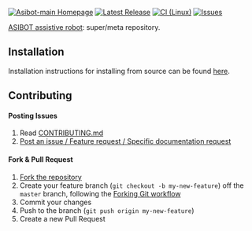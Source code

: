[![Asibot-main Homepage](https://img.shields.io/badge/asibot-main-orange.svg)](http://roboticslab.uc3m.es/roboticslab/robot/asibot)
[![Latest Release](https://img.shields.io/github/release/roboticslab-uc3m/asibot-main.svg?label=latest%20release)](https://github.com/roboticslab-uc3m/asibot-main/tags)
[![CI (Linux)](https://github.com/roboticslab-uc3m/asibot-main/workflows/Continuous%20Integration/badge.svg)](https://github.com/roboticslab-uc3m/asibot-main/actions)
[![Issues](https://img.shields.io/github/issues/roboticslab-uc3m/asibot-main.svg?label=issues)](https://github.com/roboticslab-uc3m/asibot-main/issues)

[ASIBOT assistive robot](http://roboticslab.uc3m.es/roboticslab/robot/asibot): super/meta repository.

## Installation

Installation instructions for installing from source can be found [here](doc/asibot-main-install.md).

## Contributing

#### Posting Issues

1. Read [CONTRIBUTING.md](CONTRIBUTING.md)
2. [Post an issue / Feature request / Specific documentation request](https://github.com/roboticslab-uc3m/asibot-main/issues)

#### Fork & Pull Request

1. [Fork the repository](https://github.com/roboticslab-uc3m/asibot-main/fork)
2. Create your feature branch (`git checkout -b my-new-feature`) off the `master` branch, following the [Forking Git workflow](https://www.atlassian.com/git/tutorials/comparing-workflows/forking-workflow)
3. Commit your changes
4. Push to the branch (`git push origin my-new-feature`)
5. Create a new Pull Request

